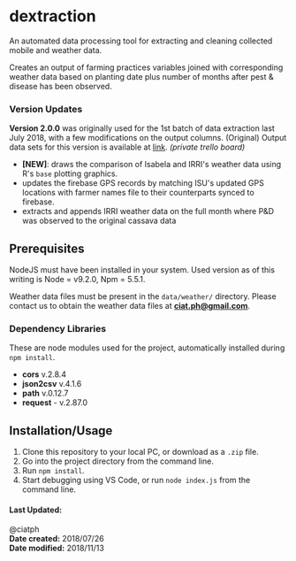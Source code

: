 # dextraction
An automated data processing tool for extracting and cleaning collected mobile and weather data.

Creates an output of farming practices variables joined with corresponding weather data based on planting date plus number of months after pest & disease has been observed.


### Version Updates

**Version 2.0.0** was originally used for the 1st batch of data extraction last July 2018, with a few modifications on the output columns. (Original) Output data sets for this version is available at [link](https://trello.com/c/9jHUFKpV). _(private trello board)_

- **[NEW]**: draws the comparison of Isabela and IRRI's weather data using R's `base` plotting graphics.
- updates the firebase GPS records by matching ISU's updated GPS locations with farmer names file to their counterparts synced to firebase.
- extracts and appends IRRI weather data on the full month where P&D was observed to the original cassava data


## Prerequisites
NodeJS must have been installed in your system. Used version as of this writing is Node = v9.2.0, Npm = 5.5.1.

Weather data files must be present in the `data/weather/` directory. Please contact us to obtain the weather data files at **ciat.ph@gmail.com**.

### Dependency Libraries
These are node modules used for the project, automatically installed during `npm install`.

- **cors** v.2.8.4
- **json2csv** v.4.1.6
- **path** v.0.12.7
- **request** - v.2.87.0


## Installation/Usage
1. Clone this repository to your local PC, or download as a `.zip` file.
2. Go into the project directory from the command line.
3. Run `npm install`.
4. Start debugging using VS Code, or run `node index.js` from the command line.


#### Last Updated: 

@ciatph <br>
**Date created:** 2018/07/26 <br>
**Date modified:** 2018/11/13